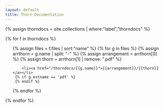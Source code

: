```yaml
---
layout: default
title: Thorn Documentation
---
```


{% assign thorndocs = site.collections | where:"label","thorndocs" %}

{% for f in thorndocs  %}
<ul>
  {% assign files = f.files | sort:"name" %}
  {% for g in files %}
    {% assign arrthorn = g.name | split: "-" %}
    {% assign arrangement = arrthorn[0] %}
    {% assign thorn = arrthorn[1] | remove: ".pdf" %}
  
        <li><a href="/thorndocs/{{g.name}}">{{arrangement}}/{{thorn}}</a></li>
     {% if g.extname == 'pdf' %}
     {% endif %}
  {% endfor %}
</ul>
{% endfor %}
